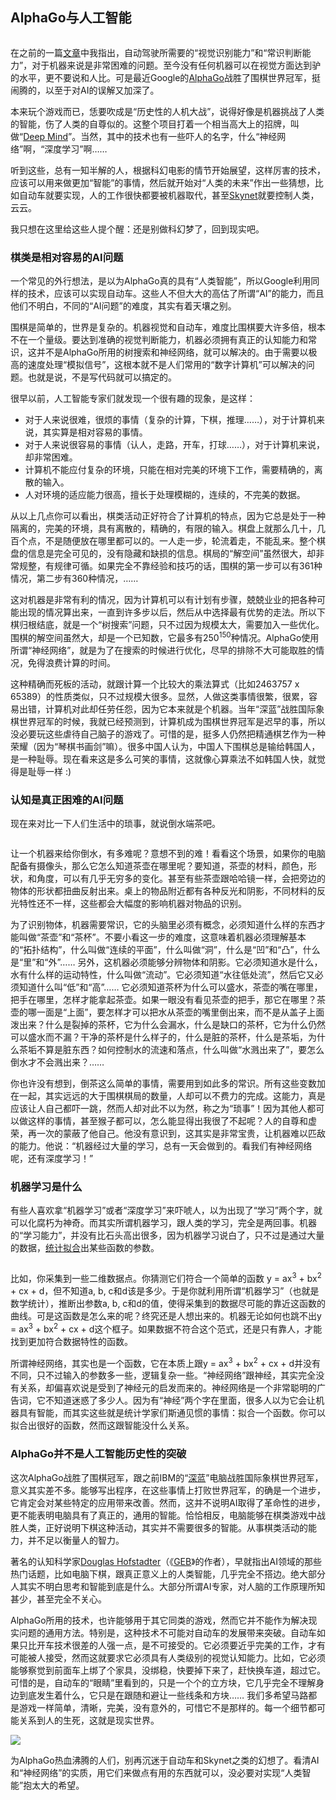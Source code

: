 <div class="inner">
<h2>AlphaGo与人工智能</h2>
<p><img src="http://upload-images.jianshu.io/upload_images/68562-585d20981fef6a5b.jpg?imageMogr2/auto-orient/strip%7CimageView2/2/w/300" alt="" /></p>
<p>在之前的一篇<a href="http://www.jianshu.com/p/01d1b2542036">文章</a>中我指出，自动驾驶所需要的“视觉识别能力”和“常识判断能力”，对于机器来说是非常困难的问题。至今没有任何机器可以在视觉方面达到驴的水平，更不要说和人比。可是最近Google的<a href="https://deepmind.com/alpha-go.html">AlphaGo</a>战胜了围棋世界冠军，挺闹腾的，以至于对AI的误解又加深了。</p>
<p>本来玩个游戏而已，恁要吹成是“历史性的人机大战”，说得好像是机器挑战了人类的智能，伤了人类的自尊似的。这整个项目打着一个相当高大上的招牌，叫做“<a href="http://deepmind.com">Deep Mind</a>”。当然，其中的技术也有一些吓人的名字，什么“神经网络”啊，“深度学习”啊……</p>
<p>听到这些，总有一知半解的人，根据科幻电影的情节开始展望，这样厉害的技术，应该可以用来做更加“智能”的事情，然后就开始对“人类的未来”作出一些猜想，比如自动车就要实现，人的工作很快都要被机器取代，甚至<a href="https://en.wikipedia.org/wiki/Skynet_(Terminator)">Skynet</a>就要控制人类，云云。</p>
<p>我只想在这里给这些人提个醒：还是别做科幻梦了，回到现实吧。</p>
<h3 id="棋类是相对容易的ai问题">棋类是相对容易的AI问题</h3>
<p>一个常见的外行想法，是以为AlphaGo真的具有“人类智能”，所以Google利用同样的技术，应该可以实现自动车。这些人不但大大的高估了所谓“AI”的能力，而且他们不明白，不同的“AI问题”的难度，其实有着天壤之别。</p>
<p>围棋是简单的，世界是复杂的。机器视觉和自动车，难度比围棋要大许多倍，根本不在一个量级。要达到准确的视觉判断能力，机器必须拥有真正的认知能力和常识，这并不是AlphaGo所用的树搜索和神经网络，就可以解决的。由于需要以极高的速度处理“模拟信号”，这根本就不是人们常用的“数字计算机”可以解决的问题。也就是说，不是写代码就可以搞定的。</p>
<p>很早以前，人工智能专家们就发现一个很有趣的现象，是这样：</p>
<ul>
<li>对于人来说很难，很烦的事情（复杂的计算，下棋，推理……），对于计算机来说，其实算是相对容易的事情。</li>
<li>对于人来说很容易的事情（认人，走路，开车，打球……），对于计算机来说，却非常困难。</li>
<li>计算机不能应付复杂的环境，只能在相对完美的环境下工作，需要精确的，离散的输入。</li>
<li>人对环境的适应能力很高，擅长于处理模糊的，连续的，不完美的数据。</li>
</ul>
<p>从以上几点你可以看出，棋类活动正好符合了计算机的特点，因为它总是处于一种隔离的，完美的环境，具有离散的，精确的，有限的输入。棋盘上就那么几十，几百个点，不是随便放在哪里都可以的。一人走一步，轮流着走，不能乱来。整个棋盘的信息是完全可见的，没有隐藏和缺损的信息。棋局的“解空间”虽然很大，却非常规整，有规律可循。如果完全不靠经验和技巧的话，围棋的第一步可以有361种情况，第二步有360种情况，……</p>
<p>这对机器是非常有利的情况，因为计算机可以有计划有步骤，兢兢业业的把各种可能出现的情况算出来，一直到许多步以后，然后从中选择最有优势的走法。所以下棋归根结底，就是一个“树搜索”问题，只不过因为规模太大，需要加入一些优化。围棋的解空间虽然大，却是一个已知数，它最多有250<sup>150</sup>种情况。AlphaGo使用所谓“神经网络”，就是为了在搜索的时候进行优化，尽早的排除不大可能取胜的情况，免得浪费计算的时间。</p>
<p>这种精确而死板的活动，就跟计算一个比较大的乘法算式（比如2463757 x 65389）的性质类似，只不过规模大很多。显然，人做这类事情很繁，很累，容易出错，计算机对此却任劳任怨，因为它本来就是个机器。当年“深蓝”战胜国际象棋世界冠军的时候，我就已经预测到，计算机成为围棋世界冠军是迟早的事，所以没必要玩这些虐待自己脑子的游戏了。可惜的是，挺多人仍然把精通棋艺作为一种荣耀（因为“琴棋书画剑”嘛）。很多中国人认为，中国人下围棋总是输给韩国人，是一种耻辱。现在看来这是多么可笑的事情，这就像心算乘法不如韩国人快，就觉得是耻辱一样 :)</p>
<h3 id="认知是真正困难的ai问题">认知是真正困难的AI问题</h3>
<p>现在来对比一下人们生活中的琐事，就说倒水端茶吧。</p>
<p><img src="http://upload-images.jianshu.io/upload_images/68562-a2a10fbeb02f06e3.jpg?imageMogr2/auto-orient/strip%7CimageView2/2/w/240" alt="" /></p>
<p>让一个机器来给你倒水，有多难呢？意想不到的难！看看这个场景，如果你的电脑配备有摄像头，那么它怎么知道茶壶在哪里呢？要知道，茶壶的材料，颜色，形状，和角度，可以有几乎无穷多的变化。甚至有些茶壶跟哈哈镜一样，会把旁边的物体的形状都扭曲反射出来。桌上的物品附近都有各种反光和阴影，不同材料的反光特性还不一样，这些都会大幅度的影响机器对物品的识别。</p>
<p>为了识别物体，机器需要常识，它的头脑里必须有概念，必须知道什么样的东西才能叫做“茶壶”和“茶杯”。不要小看这一步的难度，这意味着机器必须理解基本的“拓扑结构”，什么叫做“连续的平面”，什么叫做“洞”，什么是“凹”和“凸”，什么是“里”和“外”…… 另外，这机器必须能够分辨物体和阴影。它必须知道水是什么，水有什么样的运动特性，什么叫做“流动”。它必须知道“水往低处流”，然后它又必须知道什么叫“低”和“高”…… 它必须知道茶杯为什么可以盛水，茶壶的嘴在哪里，把手在哪里，怎样才能拿起茶壶。如果一眼没有看见茶壶的把手，那它在哪里？茶壶的哪一面是“上面”，要怎样才可以把水从茶壶的嘴里倒出来，而不是从盖子上面泼出来？什么是裂掉的茶杯，它为什么会漏水，什么是缺口的茶杯，它为什么仍然可以盛水而不漏？干净的茶杯是什么样子的，什么是脏的茶杯，什么是茶垢，为什么茶垢不算是脏东西？如何控制水的流速和落点，什么叫做“水溅出来了”，要怎么倒水才不会溅出来？……</p>
<p>你也许没有想到，倒茶这么简单的事情，需要用到如此多的常识。所有这些变数加在一起，其实远远的大于围棋棋局的数量，人却可以不费力的完成。这能力，真是应该让人自己都吓一跳，然而人却对此不以为然，称之为“琐事”！因为其他人都可以做这样的事情，甚至猴子都可以，怎么能显得出我很了不起呢？人的自尊和虚荣，再一次的蒙蔽了他自己。他没有意识到，这其实是非常宝贵，让机器难以匹敌的能力。他说：“机器经过大量的学习，总有一天会做到的。看我们有神经网络呢，还有深度学习！”</p>
<h3 id="机器学习是什么">机器学习是什么</h3>
<p>有些人喜欢拿“机器学习”或者“深度学习”来吓唬人，以为出现了“学习”两个字，就可以化腐朽为神奇。而其实所谓机器学习，跟人类的学习，完全是两回事。机器的“学习能力”，并没有比石头高出很多，因为机器学习说白了，只不过是通过大量的数据，<a href="https://en.wikipedia.org/wiki/Curve_fitting">统计拟合</a>出某些函数的参数。</p>
<p><img src="http://upload-images.jianshu.io/upload_images/68562-e80aecf3dfb56edf.png?imageMogr2/auto-orient/strip%7CimageView2/2/w/300" alt="" /></p>
<p>比如，你采集到一些二维数据点。你猜测它们符合一个简单的函数 y = ax<sup>3</sup> + bx<sup>2</sup> + cx + d，但不知道a, b, c和d该是多少。于是你就利用所谓“机器学习”（也就是数学统计），推断出参数a, b, c和d的值，使得采集到的数据尽可能的靠近这函数的曲线。可是这函数是怎么来的呢？终究还是人想出来的。机器无论如何也跳不出y = ax<sup>3</sup> + bx<sup>2</sup> + cx + d这个框子。如果数据不符合这个范式，还是只有靠人，才能找到更加符合数据特性的函数。</p>
<p>所谓神经网络，其实也是一个函数，它在本质上跟y = ax<sup>3</sup> + bx<sup>2</sup> + cx + d并没有不同，只不过输入的参数多一些，逻辑复杂一些。“神经网络”跟神经，其实完全没有关系，却偏喜欢说是受到了神经元的启发而来的。神经网络是一个非常聪明的广告词，它不知道迷惑了多少人。因为有“神经”两个字在里面，很多人以为它会让机器具有智能，而其实这些就是统计学家们斯通见惯的事情：拟合一个函数。你可以拟合出很好的函数，然而这跟智能没什么关系。</p>
<h3 id="alphago并不是人工智能历史性的突破">AlphaGo并不是人工智能历史性的突破</h3>
<p>这次AlphaGo战胜了围棋冠军，跟之前IBM的“<a href="http://www.theverge.com/2016/3/12/11211306/ibm-deep-blue-murray-campbell-alphago-deepmind-interview">深蓝</a>”电脑战胜国际象棋世界冠军，意义其实差不多。能够写出程序，在这些事情上打败世界冠军，的确是一个进步，它肯定会对某些特定的应用带来改善。然而，这并不说明AI取得了革命性的进步，更不能表明电脑具有了真正的，通用的智能。恰恰相反，电脑能够在棋类游戏中战胜人类，正好说明下棋这种活动，其实并不需要很多的智能。从事棋类活动的能力，并不足以衡量人的智力。</p>
<p>著名的认知科学家<a href="http://www.theatlantic.com/magazine/archive/2013/11/the-man-who-would-teach-machines-to-think/309529">Douglas Hofstadter</a>（《<a href="https://en.wikipedia.org/wiki/G%C3%B6del,_Escher,_Bach">GEB</a>》的作者），早就指出AI领域的那些热门话题，比如电脑下棋，跟真正意义上的人类智能，几乎完全不搭边。绝大部分人其实不明白思考和智能到底是什么。大部分所谓AI专家，对人脑的工作原理所知甚少，甚至完全不关心。</p>
<p>AlphaGo所用的技术，也许能够用于其它同类的游戏，然而它并不能作为解决现实问题的通用方法。特别是，这种技术不可能对自动车的发展带来突破。自动车如果只比开车技术很差的人强一点，是不可接受的。它必须要近乎完美的工作，才有可能被人接受，然而这就要求它必须具有人类级别的视觉认知能力。比如，它必须能够察觉到前面车上绑了个家具，没绑稳，快要掉下来了，赶快换车道，超过它。可惜的是，自动车的“眼睛”里看到的，只是一个个的立方块，它几乎完全不理解身边到底发生着什么，它只是在跟随和避让一些线条和方块…… 我们多希望马路都是游戏一样简单，清晰，完美，没有意外的，可惜它不是那样的。每一个细节都可能关系到人的生死，这就是现实世界。</p>
<p><a href="http://www.dailymail.co.uk/sciencetech/article-3491916/Google-admits-self-driving-car-got-wrong-Bus-crash-caused-software-trying-predict-driver-do.html"><img src="http://upload-images.jianshu.io/upload_images/68562-585cdc79ddbab240.png?imageMogr2/auto-orient/strip%7CimageView2/2/w/400" /></a></p>
<p>为AlphaGo热血沸腾的人们，别再沉迷于自动车和Skynet之类的幻想了。看清AI和“神经网络”的实质，用它们来做点有用的东西就可以，没必要对实现“人类智能”抱太大的希望。</p>
</div>
<!--
<div class="ad-banner" style="margin-top: 5px">
<script async src="//pagead2.googlesyndication.com/pagead/js/adsbygoogle.js"></script>
<ins class="adsbygoogle"
                    style="display:inline-block;width:100%;height:90px"
                    data-ad-client="ca-pub-1331524016319584"
                    data-ad-slot="6657867155"></ins>
<script>(adsbygoogle = window.adsbygoogle || []).push({});</script>
</div>
        -->
<script data-ad-client="ca-pub-1331524016319584" async
            src="https://pagead2.googlesyndication.com/pagead/js/adsbygoogle.js">
</script>
    